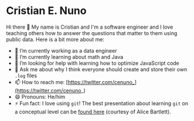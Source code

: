 # Cristian E. Nuno

Hi there 👋 My name is Cristian and I'm a software engineer and I love teaching others how to answer the questions that matter to them using public data. Here is a bit more about me:

- 🔭 I’m currently working as a data engineer
- 🌱 I’m currently learning about math and Java
- 🤔 I’m looking for help with learning how to optimize JavaScript code 
- 💬 Ask me about why I think everyone should create and store their own `.log` files
- 📫 How to reach me: [https://twitter.com/cenuno_](https://twitter.com/cenuno_)
- 😄 Pronouns: He/him
- ⚡ Fun fact: I love using `git`! The best presentation about learning `git` on a conceptual level can be [found here](https://speakerdeck.com/alicebartlett/git-for-humans) (courtesy of Alice Bartlett).

<!--
**cenuno/cenuno** is a ✨ _special_ ✨ repository because its `README.md` (this file) appears on your GitHub profile.

Here are some ideas to get you started:

- 🔭 I’m currently working on ...
- 🌱 I’m currently learning ...
- 👯 I’m looking to collaborate on ...
- 🤔 I’m looking for help with ...
- 💬 Ask me about ...
- 📫 How to reach me: ...
- 😄 Pronouns: ...
- ⚡ Fun fact: ...
-->
